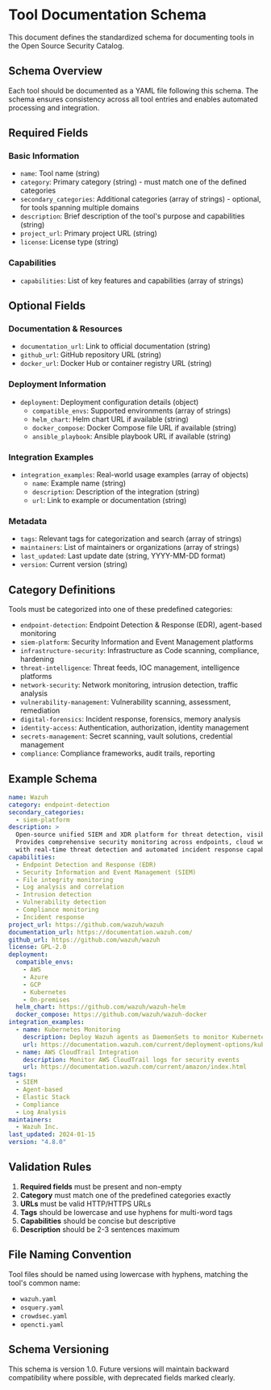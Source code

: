 # Tool Documentation Schema

This document defines the standardized schema for documenting tools in the Open Source Security Catalog.

## Schema Overview

Each tool should be documented as a YAML file following this schema. The schema ensures consistency across all tool entries and enables automated processing and integration.

## Required Fields

### Basic Information
- `name`: Tool name (string)
- `category`: Primary category (string) - must match one of the defined categories
- `secondary_categories`: Additional categories (array of strings) - optional, for tools spanning multiple domains
- `description`: Brief description of the tool's purpose and capabilities (string)
- `project_url`: Primary project URL (string)
- `license`: License type (string)

### Capabilities
- `capabilities`: List of key features and capabilities (array of strings)

## Optional Fields

### Documentation & Resources
- `documentation_url`: Link to official documentation (string)
- `github_url`: GitHub repository URL (string)
- `docker_url`: Docker Hub or container registry URL (string)

### Deployment Information
- `deployment`: Deployment configuration details (object)
  - `compatible_envs`: Supported environments (array of strings)
  - `helm_chart`: Helm chart URL if available (string)
  - `docker_compose`: Docker Compose file URL if available (string)
  - `ansible_playbook`: Ansible playbook URL if available (string)

### Integration Examples
- `integration_examples`: Real-world usage examples (array of objects)
  - `name`: Example name (string)
  - `description`: Description of the integration (string)
  - `url`: Link to example or documentation (string)

### Metadata
- `tags`: Relevant tags for categorization and search (array of strings)
- `maintainers`: List of maintainers or organizations (array of strings)
- `last_updated`: Last update date (string, YYYY-MM-DD format)
- `version`: Current version (string)

## Category Definitions

Tools must be categorized into one of these predefined categories:

- `endpoint-detection`: Endpoint Detection & Response (EDR), agent-based monitoring
- `siem-platform`: Security Information and Event Management platforms
- `infrastructure-security`: Infrastructure as Code scanning, compliance, hardening
- `threat-intelligence`: Threat feeds, IOC management, intelligence platforms
- `network-security`: Network monitoring, intrusion detection, traffic analysis
- `vulnerability-management`: Vulnerability scanning, assessment, remediation
- `digital-forensics`: Incident response, forensics, memory analysis
- `identity-access`: Authentication, authorization, identity management
- `secrets-management`: Secret scanning, vault solutions, credential management
- `compliance`: Compliance frameworks, audit trails, reporting

## Example Schema

```yaml
name: Wazuh
category: endpoint-detection
secondary_categories:
  - siem-platform
description: >
  Open-source unified SIEM and XDR platform for threat detection, visibility, and compliance.
  Provides comprehensive security monitoring across endpoints, cloud workloads, and containers
  with real-time threat detection and automated incident response capabilities.
capabilities:
  - Endpoint Detection and Response (EDR)
  - Security Information and Event Management (SIEM)
  - File integrity monitoring
  - Log analysis and correlation
  - Intrusion detection
  - Vulnerability detection
  - Compliance monitoring
  - Incident response
project_url: https://github.com/wazuh/wazuh
documentation_url: https://documentation.wazuh.com/
github_url: https://github.com/wazuh/wazuh
license: GPL-2.0
deployment:
  compatible_envs:
    - AWS
    - Azure
    - GCP
    - Kubernetes
    - On-premises
  helm_chart: https://github.com/wazuh/wazuh-helm
  docker_compose: https://github.com/wazuh/wazuh-docker
integration_examples:
  - name: Kubernetes Monitoring
    description: Deploy Wazuh agents as DaemonSets to monitor Kubernetes workloads
    url: https://documentation.wazuh.com/current/deployment-options/kubernetes-deployment.html
  - name: AWS CloudTrail Integration
    description: Monitor AWS CloudTrail logs for security events
    url: https://documentation.wazuh.com/current/amazon/index.html
tags:
  - SIEM
  - Agent-based
  - Elastic Stack
  - Compliance
  - Log Analysis
maintainers:
  - Wazuh Inc.
last_updated: 2024-01-15
version: "4.8.0"
```

## Validation Rules

1. **Required fields** must be present and non-empty
2. **Category** must match one of the predefined categories exactly
3. **URLs** must be valid HTTP/HTTPS URLs
4. **Tags** should be lowercase and use hyphens for multi-word tags
5. **Capabilities** should be concise but descriptive
6. **Description** should be 2-3 sentences maximum

## File Naming Convention

Tool files should be named using lowercase with hyphens, matching the tool's common name:
- `wazuh.yaml`
- `osquery.yaml`
- `crowdsec.yaml`
- `opencti.yaml`

## Schema Versioning

This schema is version 1.0. Future versions will maintain backward compatibility where possible, with deprecated fields marked clearly.
